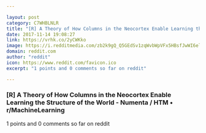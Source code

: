 ```yaml
---

layout: post
category: C7WHBLNLR
title: "[R] A Theory of How Columns in the Neocortex Enable Learning the Structure of the World - Numenta / HTM • r/MachineLearning"
date: 2017-11-14 19:08:27
link: https://vrhk.co/2yCWKko
image: https://i.redditmedia.com/zb2k9gQ_Q5GEdSv1zqWvbWpVFx5HBsfJwWI6el6knrI.jpg?w=320&s=6034e87c13404dbc9ab6567cf59adb64
domain: reddit.com
author: "reddit"
icon: https://www.reddit.com/favicon.ico
excerpt: "1 points and 0 comments so far on reddit"

---
```


### [R] A Theory of How Columns in the Neocortex Enable Learning the Structure of the World - Numenta / HTM • r/MachineLearning

1 points and 0 comments so far on reddit